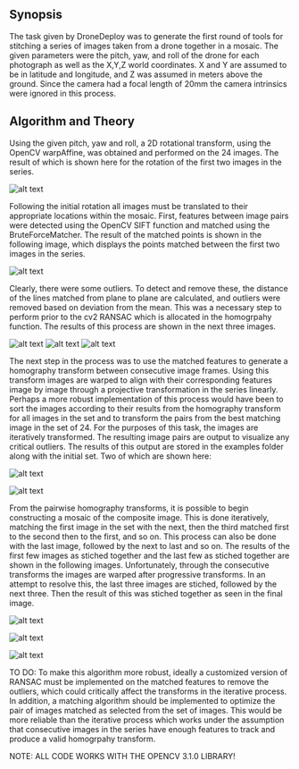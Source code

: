 ## Synopsis
The task given by DroneDeploy was to generate the first round of tools for stitching a series of images taken from a drone together in a mosaic. The given parameters were the pitch, yaw, and roll of the drone for each photograph as well as the X,Y,Z world coordinates. X and Y are assumed to be in latitude and longitude, and Z was assumed in meters above the ground. Since the camera had a focal length of 20mm the camera intrinsics were ignored in this process. 

## Algorithm and Theory

Using the given pitch, yaw and roll, a 2D rotational transform, using the OpenCV warpAffine, was obtained and performed on the 24 images. The result of which is shown here for the rotation of the first two images in the series.

![alt text](results/initial_rotation_firsttwo.png "Rotation")

Following the initial rotation all images must be translated to their appropriate locations within the mosaic. First, features between image pairs were detected using the OpenCV SIFT function and matched using the BruteForceMatcher. The result of the matched points is shown in the following image, which displays the points matched between the first two images in the series.

![alt text](results/features_matched.png "SIFT")

Clearly, there were some outliers. To detect and remove these, the distance of the lines matched from plane to plane are calculated, and outliers were removed based on deviation from the mean. This was a necessary step to perform prior to the cv2 RANSAC which is allocated in the homogrpahy function. The results of this process are shown in the next three images.

![alt text](results/features_corrected.png "SIFT")
![alt text](results/features_corrected2.png "SIFT")
![alt text](results/features_corrected3.png "SIFT")

The next step in the process was to use the matched features to generate a homography transform between consecutive image frames. Using this transform images are warped to align with their corresponding features image by image through a projective transformation in the series linearly. Perhaps a more robust implementation of this process would have been to sort the images according to their results from the homography transform for all images in the set and to transform the pairs from the best matching image in the set of 24. For the purposes of this task, the images are iteratively transformed. The resulting image pairs are output to visualize any critical outliers. The results of this output are stored in the examples folder along with the initial set. Two of which are shown here:

![alt text](homography/two_pairs0.jpg "Homography1")

![alt text](homography/two_pairs15.jpg "Homography2")

From the pairwise homography transforms, it is possible to begin constructing a mosaic of the composite image. This is done iteratively, matching the first image in the set with the next, then the third matched first to the second then to the first, and so on. This process can also be done with the last image, followed by the next to last and so on. The results of the first few images as stiched together and the last few as stiched together are shown in the following images. Unfortunately, through the consecutive transforms the images are warped after progressive transforms. In an attempt to resolve this, the last three images are stiched, followed by the next three. Then the result of this was stiched together as seen in the final image.

![alt text](results/first_four.png "Stitched1")

![alt text](results/upto19.png "Stitched2")

![alt text](results/23to18map.png "Stitched3")


TO DO: To make this algorithm more robust, ideally a customized version of RANSAC must be implemented on the matched features to remove the outliers, which could critically affect the transforms in the iterative process. In addition, a matching algorithm should be implemented to optimize the pair of images matched as selected from the set of images. This would be more reliable than the iterative process which works under the assumption that consecutive images in the series have enough features to track and produce a valid homogrpahy transform.

NOTE: ALL CODE WORKS WITH THE OPENCV 3.1.0 LIBRARY!


